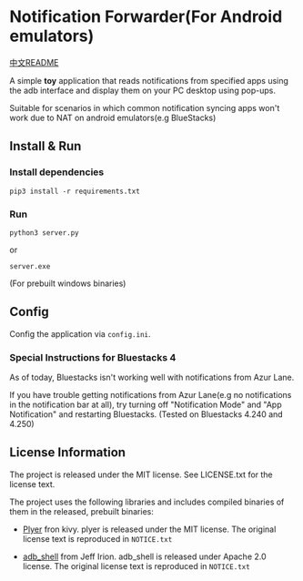 # Notification Forwarder(For Android emulators)

[中文README](/README_CN.md)

A simple **toy** application that reads notifications from specified apps using the adb interface and display them on your PC desktop using pop-ups.

Suitable for scenarios in which common notification syncing apps won't work due to NAT on android emulators(e.g BlueStacks)

## Install & Run

### Install dependencies

```
pip3 install -r requirements.txt
```

### Run

```
python3 server.py
```
or 

```
server.exe
```
(For prebuilt windows binaries)

## Config

Config the application via `config.ini`. 

### Special Instructions for Bluestacks 4

As of today, Bluestacks isn't working well with notifications from Azur Lane.

If you have trouble getting notifications from Azur Lane(e.g no notifications in the notification bar at all), try turning off "Notification Mode" and "App Notification" and restarting Bluestacks. (Tested on Bluestacks 4.240 and 4.250)


## License Information

The project is released under the MIT license. See LICENSE.txt for the license text.

The project uses the following libraries and includes compiled binaries of them in the released, prebuilt binaries:

- [Plyer](https://github.com/kivy/plyer) fron kivy. plyer is released under the MIT license. The original license text is reproduced in `NOTICE.txt`

- [adb_shell](https://github.com/JeffLIrion/adb_shell) from Jeff Irion. adb_shell is released under Apache 2.0 license. The original license text is reproduced in `NOTICE.txt`